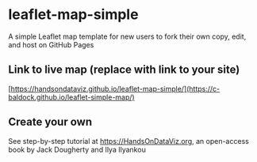 # leaflet-map-simple
A simple Leaflet map template for new users to fork their own copy, edit, and host on GitHub Pages

## Link to live map (replace with link to your site)
[https://handsondataviz.github.io/leaflet-map-simple/](https://c-baldock.github.io/leaflet-simple-map/)

## Create your own
See step-by-step tutorial at https://HandsOnDataViz.org, an open-access book by Jack Dougherty and Ilya Ilyankou
